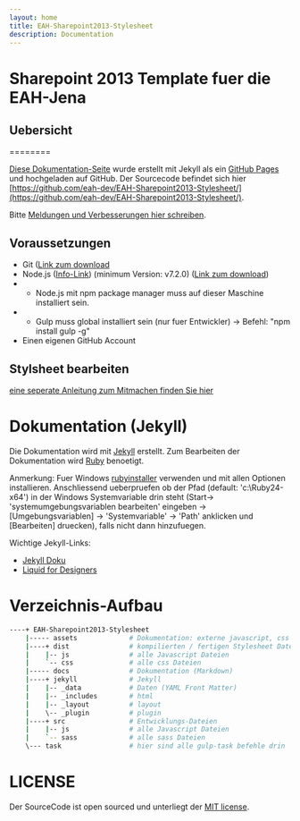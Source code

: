 ```yaml
---
layout: home
title: EAH-Sharepoint2013-Stylesheet
description: Documentation
---
```


# Sharepoint 2013 Template fuer die EAH-Jena

## Uebersicht
========

[Diese Dokumentation-Seite](https://eah-dev.github.io/EAH-Sharepoint2013-Stylesheet/) wurde erstellt mit Jekyll als ein [GitHub Pages](https://pages.github.com/) und hochgeladen auf GitHub.
Der Sourcecode befindet sich hier [https://github.com/eah-dev/EAH-Sharepoint2013-Stylesheet/](https://github.com/eah-dev/EAH-Sharepoint2013-Stylesheet/).

Bitte [Meldungen und Verbesserungen hier schreiben](https://github.com/eah-dev/EAH-Sharepoint2013-Stylesheet/issues).


## Voraussetzungen
* Git ([Link zum download](https://git-scm.com/downloads)
* Node.js ([Info-Link](https://de.wikipedia.org/wiki/Node.js)) (minimum Version: v7.2.0) ([Link zum download](https://nodejs.org/en/download/))
* * Node.js mit npm package manager muss auf dieser Maschine installiert sein.
* * Gulp muss global installiert sein (nur fuer Entwickler) -> Befehl: "npm install gulp -g"
* Einen eigenen GitHub Account

## Stylsheet bearbeiten
[eine seperate Anleitung zum Mitmachen finden Sie hier](CONTRIBUTING)

# Dokumentation (Jekyll)
Die Dokumentation wird mit [Jekyll](https://jekyllrb.com/) erstellt.
Zum Bearbeiten der Dokumentation wird [Ruby](https://www.ruby-lang.org/en/downloads/) benoetigt.

Anmerkung: Fuer Windows [rubyinstaller](https://rubyinstaller.org/) verwenden und mit allen Optionen installieren. Anschliessend ueberpruefen ob der Pfad (default: 'c:\Ruby24-x64') in der Windows Systemvariable drin steht (Start-> 'systemumgebungsvariablen bearbeiten' eingeben -> [Umgebungsvariablen] -> 'Systemvariable' -> 'Path' anklicken und [Bearbeiten] druecken), falls nicht dann hinzufuegen.

Wichtige Jekyll-Links:
* [Jekyll Doku](https://jekyllrb.com/docs/home/)
* [Liquid for Designers](https://github.com/Shopify/liquid/wiki/liquid-for-designers)


# Verzeichnis-Aufbau
```sh
----+ EAH-Sharepoint2013-Stylesheet
    |----- assets             # Dokumentation: externe javascript, css bibliothek
    |----+ dist               # kompilierten / fertigen Stylesheet Dateien
    |    |-- js               # alle Javascript Dateien
    |    `-- css              # alle css Dateien
    |----- docs               # Dokumentation (Markdown)
    |----+ jekyll             # Jekyll
    |    |-- _data            # Daten (YAML Front Matter)
    |    |-- _includes        # html
    |    |-- _layout          # layout
    |    \-- _plugin          # plugin
    |----+ src                # Entwicklungs-Dateien
    |    |-- js               # alle Javascript Dateien
    |    `-- sass             # alle sass Dateien
    \--- task                 # hier sind alle gulp-task befehle drin
```

# LICENSE

Der SourceCode ist open sourced und unterliegt der [MIT license](https://github.com/eah-dev/EAH-Sharepoint2013-Stylesheet/blob/doc/LICENSE).
